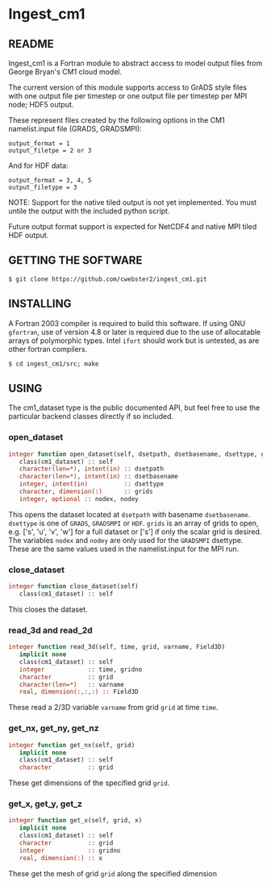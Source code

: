 # Ingest_cm1 #

## README ##

Ingest_cm1 is a Fortran module to abstract access to model output 
files from George Bryan's CM1 cloud model.  

The current version of this module supports access to GrADS style files
with one output file per timestep or one output file per timestep per
MPI node; HDF5 output. 

These represent files created by the following options in the
CM1 namelist.input file (GRADS, GRADSMPI):

    output_format = 1
    output_filetpe = 2 or 3

And for HDF data:

    output_format = 3, 4, 5
    output_filetype = 3

NOTE: Support for the native tiled output is not yet implemented.  You must untile the output with the included python script.

Future output format support is expected for NetCDF4 and native MPI tiled HDF output.

## GETTING THE SOFTWARE ##

    $ git clone https://github.com/cwebster2/ingest_cm1.git

## INSTALLING ##

A Fortran 2003 compiler is required to build this software.  If using GNU `gfortran`, 
use of version 4.8 or later is required due to the use of allocatable arrays of 
polymorphic types.  Intel `ifort` should work but is untested, as are other fortran compilers.

    $ cd ingest_cm1/src; make

## USING ##

The cm1_dataset type is the public documented API, but feel free to use the 
particular backend classes directly if so included. 

### open_dataset ###

```fortran
integer function open_dataset(self, dsetpath, dsetbasename, dsettype, grids, nodex, nodey)
   class(cm1_dataset) :: self
   character(len=*), intent(in) :: dsetpath
   character(len=*), intent(in) :: dsetbasename
   integer, intent(in)          :: dsettype
   character, dimension(:)      :: grids
   integer, optional :: nodex, nodey
```
This opens the dataset located at `dsetpath` with basename `dsetbasename`.  
`dsettype` is one of `GRADS`, `GRADSMPI` or `HDF`.
`grids` is an array of grids to open, e.g. ['s', 'u', 'v', 'w'] for a full dataset or ['s'] if only the scalar grid is desired.
The variables `nodex` and `nodey` are only used for the `GRADSMPI` dsettype.  These are the same values used in the namelist.input for the MPI run.

### close_dataset ###

```fortran
integer function close_dataset(self)
   class(cm1_dataset) :: self
```
This closes the dataset.

### read_3d and read_2d ###

```fortran
integer function read_3d(self, time, grid, varname, Field3D)
   implicit none
   class(cm1_dataset) :: self
   integer            :: time, gridno
   character          :: grid
   character(len=*)   :: varname
   real, dimension(:,:,:) :: Field3D
```
These read a 2/3D variable `varname` from grid `grid` at time `time`.

### get_nx, get_ny, get_nz ###

```fortran
integer function get_nx(self, grid)
   implicit none
   class(cm1_dataset) :: self
   character          :: grid
```
These get dimensions of the specified grid `grid`.

### get_x, get_y, get_z ###

```fortran
integer function get_x(self, grid, x)
   implicit none
   class(cm1_dataset) :: self
   character          :: grid
   integer            :: gridno
   real, dimension(:) :: x
```
These get the mesh of grid `grid` along the specified dimension
